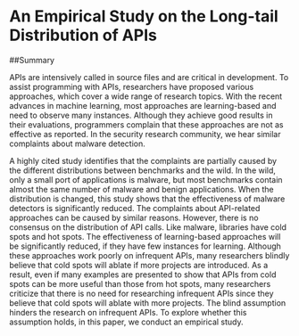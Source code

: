 # An Empirical Study on the Long-tail Distribution of APIs

##Summary

APIs are intensively called in source files and are critical in development. To assist programming with APIs, researchers have proposed various approaches, which cover a wide range of research topics. With the recent advances in machine learning, most approaches are learning-based and need to observe many instances. Although they achieve good results in their evaluations, programmers complain that these approaches are not as effective as reported. In the security research community, we hear similar complaints about malware detection. 

A highly cited study identifies that the complaints are partially caused by the different distributions between benchmarks and the wild. In the wild, only a small port of applications is malware, but most benchmarks contain almost the same number of malware and benign applications. When the distribution is changed, this study shows that the effectiveness of malware detectors is significantly reduced. The complaints about API-related approaches can be caused by similar reasons. However, there is no consensus on the distribution of API calls. Like malware, libraries have cold spots and hot spots. The effectiveness of learning-based approaches will be significantly reduced, if they have few instances for learning. Although these approaches work poorly on infrequent APIs, many researchers blindly believe that cold spots will ablate if more projects are introduced. As a result, even if many examples are presented to show that APIs from cold spots can be more useful than those from hot spots, many researchers criticize that there is no need for researching infrequent APIs since they believe that cold spots will ablate with more projects. The blind assumption hinders the research on infrequent APIs. To explore whether this assumption holds, in this paper, we conduct an empirical study. 


